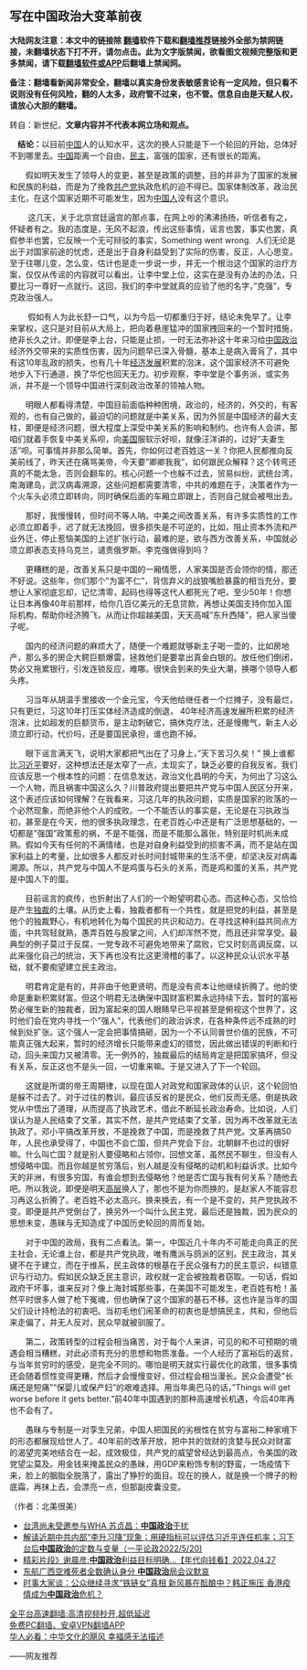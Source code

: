  <!-- 面包屑导航 --> <h2>写在中国政治大变革前夜</h2> <p class="notice"><b>大陆网友注意：本文中的链接除 <a href="https://github.com/bannedbook/fanqiang" >翻墙</a>软件下载和<a href="https://github.com/killgcd/justmysocks/blob/master/README.md">翻墙推荐</a>链接外全部为禁网链接，未翻墙状态下打不开，请勿点击。此为文字版禁闻，欲看图文视频完整版和更多禁闻，请下载<a href="https://github.com/bannedbook/fanqiang">翻墙软件或APP</a>后翻墙上禁闻网。</p><p>备注：翻墙看新闻非常安全，翻墙以真实身份发表敏感言论有一定风险，但只看不说则没有任何风险，翻的人太多，政府管不过来，也不管。信息自由是天赋人权，请放心大胆的翻墙。</b></p>  <div class="entry"> <p>转自：新世纪，<strong>文章内容并不代表本网立场和观点。</strong></p> <p>&#12288;<strong>结论&#65306;</strong>以目前<span class='wp_keywordlink_affiliate'><a href="https://www.bannedbook.org/" title="中国" target="_blank">中国</a></span>人的认知水平&#65292;这次的换人只能是下一个轮回的开始&#65292;总体好不到哪里去&#12290;<a href="https://www.bannedbook.org/bnews/tag/%E4%B8%AD%E5%9B%BD/" class="st_tag internal_tag" rel="tag" title="标签 中国 下的日志">中国</a>距离一个自由&#65292;<a href="https://www.bannedbook.org/bnews/tag/%e6%b0%91%e4%b8%bb/" class="st_tag internal_tag" rel="tag" title="标签 民主 下的日志">民主</a>&#65292;富强的国家&#65292;还有很长的距离&#12290;&#160;</p> <p>&#12288;&#12288;假如明天发生了领导人的变更&#65292;甚至是政策的调整&#65292;目的并非为了国家的发展和民族的利益&#65292;而是为了挽救<a href="https://www.bannedbook.org/bnews/tag/%e5%85%b1%e4%ba%a7%e5%85%9a/" class="st_tag internal_tag" rel="tag" title="标签 共产党 下的日志">共产党</a>执政危机的迫不得已&#12290;国家体制改革&#65292;政治民主化&#65292;在这个国家近期不可能发生&#65292;因为<a href="https://www.bannedbook.org/bnews/tag/%e4%b8%ad%e5%9b%bd%e4%ba%ba/" class="st_tag internal_tag" rel="tag" title="标签 中国人 下的日志">中国人</a>没有这个意识&#12290;</p> <p>&#12288;&#12288;&#160;这几天&#65292;关于北京宫廷逼宫的那点事&#65292;在网上吵的沸沸扬扬&#65292;听信者有之&#65292;怀疑者有之&#12290;我的态度是&#65292;无风不起浪&#65292;传出这些事情&#65292;谣言也罢&#65292;事实也罢&#65292;真假参半也罢&#65292;它反映一个无可辩驳的事实&#65292;Something went wrong.&#160; 人们无论是出于对国家前途的忧虑&#65292;还是出于自身利益受到了实际的伤害&#65292;反正&#65292;人心思变&#12290;至于往哪儿变&#65292;怎么变&#65292;估计也是走一步说一步&#65292;并无一个根治这个国家的治疗方案&#65292;仅仅从传谣的内容就可以看出&#65292;让李中堂上位&#65292;这实在是没有办法的办法&#65292;只要比习一尊好一点就行&#12290;这回&#65292;我们的李中堂就真的应验了他的名字&#65292;&#8221;克强&#8221;&#65292;专克政治强人&#12290;</p> <p>&#12288;&#12288;&#160;假如有人为此长舒一口气&#65292;以为今后一切都重归于好&#65292;结论未免早了&#12290;让李来掌权&#65292;这只是对目前从大局上&#65292;把向着悬崖猛冲的国家拽回来的一个暂时措施&#65292;绝非长久之计&#12290;即便是李上台&#65292;只能是止损&#65292;一时无法弥补这十年来习给<a href="https://www.bannedbook.org/bnews/tag/%E4%B8%AD%E5%9B%BD%E6%94%BF%E6%B2%BB/" class="st_tag internal_tag" rel="tag" title="标签 中国政治 下的日志">中国政治</a>经济外交带来的实质性伤害&#65292;因为问题早已深入骨髓&#65292;基本上是病入膏肓了&#65292;其中有这10年乱政的损失&#65292;也有几十年<span class='wp_keywordlink'><a href="https://www.bannedbook.org/forum2/topic869.html" title="宪政、法治和经济发展——走向市场经济的制度保障" target="_blank">经济发展</a></span>积累的泡沫&#65292;这个国家经济不可避免地步入下行通道&#65292;换了华佗也回天无力&#12290;初步观察&#65292;李中堂是个事务派&#65292;或实务派&#65292;并不是一个领导中国进行深刻政治改革的领袖人物&#12290;</p>  <p>&#12288;&#12288;明眼人都看得清楚&#65292;中国目前面临种种困境&#65292;政治的&#65292;经济的&#65292;外交的&#65292;有客观的&#65292;也有自己做的&#65292;最迫切的问题就是中美关系&#65292;因为外贸是中国经济的最大支柱&#65292;即便是经济问题&#65292;很大程度上深受中美关系的影响和制约&#12290;也许有人会讲&#65292;那咱们就着手恢复中美关系呗&#65292;向<a href="https://www.bannedbook.org/bnews/tag/%e7%be%8e%e5%9b%bd/" class="st_tag internal_tag" rel="tag" title="标签 美国 下的日志">美国</a>服软示好呗&#65292;就像汪洋讲的&#65292;过好&#8221;夫妻生活&#8221;呗&#12290;可事情并非那么简单&#12290;首先&#65292;你如何过老百姓这一关&#65311;你把人民都推向反美前线了&#65292;昨天还在痛骂美帝&#65292;今天要&#8221;卿卿我我&#8221;&#65292;如何跟民众解释&#65311;这个转弯还真的不能太急&#65292;否则会翻车的&#12290;核心问题一个也躲不过去&#65292;贸易纠纷&#65292;武统台湾&#65292;南海建岛&#65292;武汉病毒溯源&#65292;这些问题都需要清零&#65292;中共的难题在于&#65292;决策者作为一个火车头必须立即转向&#65292;同时确保后面的车厢立即跟上&#65292;否则自己就会被甩出去&#12290;</p> <p>&#12288;&#12288;那好&#65292;我慢慢转&#65292;但时间不等人呐&#12290;中美之间改善关系&#65292;有许多实质性的工作必须立即着手&#65292;迟了就无法挽回&#65292;很多损失是不可逆的&#65292;比如&#65292;阻止资本外流和产业外迁&#65292;停止惹恼美国的上述扩张行动&#65292;最难的是&#65292;欲与西方改善关系&#65292;中国就必须立即表态支持乌克兰&#65292;谴责俄罗斯&#12290;李克强做得到吗&#65311;</p> <p>&#12288;&#12288;更糟糕的是&#65292;改善关系只是中国的一厢情愿&#65292;人家美国是否会领你的情&#65292;那还不好说&#12290;这些年&#65292;你们那个&#8221;为富不仁&#8221;&#65292;背信弃义的战狼嘴脸暴露的相当充分&#65292;要想让人家彻底忘却&#65292;记忆清零&#65292;起码也得等这代人都死光了吧&#65292;至少50年&#65281;你想让日本再像40年前那样&#65292;给你几百亿美元的无息贷款&#65292;再想让美国支持你加入国际机构&#65292;帮助你经济腾飞&#65292;从而让你超越美国&#65292;天天高喊&#8221;东升西降&#8221;&#65292;把人家当傻子呢&#12290;</p> <p>&#12288;&#12288;国内的经济问题的麻烦大了&#65292;随便一个难题就够新主子喝一壶的&#65292;比如房地产&#65292;那么多的房企大鳄巨额爆雷&#65292;拯救他们是要拿出真金白银的&#12290;放任他们倒闭&#65292;势必又拖累银行&#65292;引发连锁反应&#65292;难哪&#12290;很快会到来的失业大潮&#65292;换哪个领导人都头疼&#12290;</p> <p>&#12288;&#12288;习当年从胡温手里接收一个金元宝&#65292;今天他给继任者一个烂摊子&#65292;没有最烂&#65292;只有更烂&#65292;习这10年打压实体经济造成的倒退&#65292; 40年经济高速发展所积累的经济泡沫&#65292;比如超发的巨额货币&#65292;是主动刺破它&#65292;搞休克疗法&#65292;还是慢撒气&#65292;新主人必须立即行动&#65292;代价吗&#65292;还是要国民承担&#65292;谁也跑不掉&#12290;</p>  <p>&#12288;&#12288;眼下谣言满天飞&#65292;说明大家都把气出在了习身上&#65292;&#8221;天下苦习久矣&#65281;&#8221; 换上谁都比<a href="https://www.bannedbook.org/bnews/tag/%e4%b9%a0%e8%bf%91%e5%b9%b3/" class="st_tag internal_tag" rel="tag" title="标签 习近平 下的日志">习近平</a>要好&#65292;这种想法还是太窄了一点&#65292;太现实了&#65292;缺乏必要的自我反省&#12290;我们应该反思一个根本性的问题&#65306;在信息发达&#65292;政治文化昌明的今天&#65292;为何出了习这么一个人物&#65292;而且祸害中国这么久&#65311;川普政府提出要把共产党与中国人民区分开来&#65292;这个表述应该如何理解&#65311;在我看来&#65292;习这几年的执政问题&#65292;实质是国家的败落的一个必然现象&#65292;而绝非他个人的成败&#12290;一个不能否认的事实是&#65292;无论是在习执政当初&#65292;甚至是在今天&#65292;他的很多执政理念&#65292;在老百姓心中还是有广泛思想基础的&#65292;一切都是&#8221;强国&#8221;政策惹的祸&#65292;不是不能强&#65292;而是不能那么嚣张&#65292;特别是时机尚未成熟&#12290;假如今天有任何的不满情绪&#65292;也是对自身利益受到的损害不满&#65292;而不是站在国家利益上的考量&#65292;比如很多人都反对长时间封城带来的生活不便&#65292;却坚决反对病毒溯源&#12290;所以&#65292;共产党与中国人不是鸡蛋与石头的关系&#65292;而是鸡和蛋的关系&#65292;共产党是中国人下的蛋&#12290;</p> <p>&#160; &#160; &#160; &#160;目前谣言的疯传&#65292;也折射出了人们的一个盼望明君心态&#12290;而这种心态&#65292;又恰恰是产生<a href="https://www.bannedbook.org/bnews/tag/%E7%8B%AC%E8%A3%81/" class="st_tag internal_tag" rel="tag" title="标签 独裁 下的日志">独裁</a>的土壤&#12290;从历史上看&#65292;独裁者都有一个共性&#65292;就是把党的利益&#65292;甚至是他个的独裁野心&#65292;有机地转化为每个国民的共识和动力&#12290;在寻找这种利益共同点方面&#65292;中共驾轻就熟&#65292;愚弄百姓与股掌之间&#65292;人们却浑然不觉&#65292;而且还非常享受&#12290;最典型的例子莫过于反腐&#65292;一党专政不可避免地带来了腐败&#65292;它又时刻高调反腐&#65292;以此来强化自己的统治&#65292;天下再也没有比这更滑稽的事了&#12290;以这种民众认识水平基础&#65292;就不要痴望建立民主政治&#12290;</p> <p>&#12288;&#12288;明君肯定是有的&#65292;并非由于他更贤明&#65292;而是没有资本让他继续折腾了&#12290;他的使命是重新积累财富&#12290;但这个明君无法确保中国财富积累永远持续下去&#65292;暂时的富裕势必催生新的独裁者&#65292;因为富起来的国人眼睛早已平视甚至是俯视这个世界了&#65292;这时他们会在党内寻找一个&#8221;强人&#8221;&#65292;代表他们的政治诉求&#65292;在各种条件远不成熟的时候到处扩张&#12290;这个强人一定会把事情搞砸&#65292;因为一个不认同普世价值的民族&#65292;不可能真正强大起来&#65292;暂时的经济增长只能带来虚幻的错觉&#65292;因此做出错误的判断和行动&#65292;回头来国力又被清零&#12290;无一例外的&#65292;独裁最后的结局肯定是把国家搞坏&#65292;但没有关系&#65292;反正这也不是头一回&#65292;一切重来嘛&#12290;于是又进入了下一个轮回&#12290;</p> <p>&#12288;&#12288;这就是所谓的帝王周期律&#65292;以现在国人对政党和国家政体的认识&#65292;这个轮回怕是躲不过去了&#12290;对于过往的教训&#65292;最应该反省的是民众&#65292;他们反而无感&#12290;倒是执政党从中悟出了道理&#65292;从而提高了执政艺术&#65292;借此不断延长政治寿命&#12290;比如说&#65292;人们误认为是人民结束了文革&#65292;其实不然&#65292;是共产党结束了文革&#65292;因为再不改革就无法执政了&#12290;邓小平搞改革开放&#65292;不是挽救了中国&#65292;而是挽救了共产党&#12290;文革再搞50年&#65292;人民也承受得了&#65292;中国也不会亡国&#65292;但共产党会下台&#12290;北朝鲜不也过的很好嘛&#12290;什么叫亡国&#65311;就是别人要侵略和占领你&#65292;回想文革&#65292;虽然民不聊生&#65292;但没有人想侵略中国&#12290;而且你越是贫穷落后&#65292;别人越是没有侵略的动机和利益诉求&#12290;比如今天的非洲&#65292;有很多穷国&#65292;有谁会想到去侵略他&#65311;他是否亡国与我有何关系&#65311;随他去吧&#12290;所以我说&#65292;即便是明天<span class='wp_keywordlink_affiliate'><a href="https://www.bannedbook.org/bnews/ccpdope/" title="中共高层内幕" target="_blank">高层</a></span>换人了&#65292;那也不是为你而换的&#65292;是赵家人不能容忍习再这么折腾了&#12290;老百姓不必太高兴&#12290;换来换去&#65292;有一个是不变的&#65292;共产党执政不变&#12290;即便是共产党倒台了&#65292;换另外一个叫什么民主党&#65292;最后还是独裁&#65292;因为民众的思想未变&#65292;愚昧与无知造成了中国历史轮回的周而复始&#12290;</p> <p>&#12288;&#12288;对于中国的政局&#65292;我有二点看法&#12290;第一&#65292;中国近几十年内不可能走向真正的民主社会&#65292;无论谁上台&#65292;都是共产党执政&#65292;唯有鹰派与鸽派的区别&#12290;民主政治&#65292;其关键不在于建立&#65292;而在于维系&#65292;民主政体的根基在于民众强有力的民主意识&#65292;纠错意识与行动力&#12290;假如民众缺乏民主意识&#65292;政权就一定会被独裁者窃取&#12290;一句话&#65292;假如政府干坏事&#65292;谁来反对&#65311;像上海封城那些事&#65292;在美国不可能发生&#65292;老百姓有枪&#65281;虽然平时很多人做了枪下冤魂&#65292;但也确保了这个国家的基石不移&#12290;这也许是当年的国父们设计持枪法的初衷吧&#12290;当初毛他们闹革命的初衷也是想搞民主&#65292;共和&#65292;但他后来走偏了&#65292;并无人反对&#65292;民众早就被驯服了&#12290;&#160;</p>  <p>&#12288;&#12288;第二&#65292;政策转型的过程会相当痛苦&#65292;对于每个人来讲&#65292;可见的和不可预期的境遇会相当糟糕&#65292;对此必须有充分的思想和物质准备&#12290;一个人经历了富裕后的返贫&#65292;与当年贫穷时的感受&#65292;是完全不同的&#12290;哪怕是明天就实行最优化的政策&#65292;很多事情还会随着惯性变得更糟&#65292;然后才会慢慢变好&#65292;但过程会相当漫长&#12290;民众会遭受&#8221;长痛还是短痛&#8221;&#8221;保婴儿或保产妇&#8221;的艰难选择&#12290;用当年奥巴马的话&#65292;&#8221;Things will get worse before it gets better.&#8221;前40年中国遇到的那种高速增长机遇&#65292;今后40年再也不会有了&#12290;</p> <p>&#12288;&#12288;愚昧与专制是一对孪生兄弟&#65292;中国人把国民的劣根性在贫穷与富裕二种家境下的形态都展现给世人了&#12290;40年前的改革开放&#65292;把中共的敛财的贪婪与民众对财富的渴望完美地结合在一起&#65292;成效极佳&#65292;共产党的威望曾经达到最高点&#65292;令美国的政党望尘莫及&#12290;用金钱来掩盖民众的愚昧&#65292;用GDP来粉饰专制的野蛮&#65292;一场疫情下来&#65292;脸上的胭脂全脱落了&#65292;露出了狰狞的面目&#12290;现在的换人&#65292;就是换一个牌子的粉底霜&#65292;再抹上去&#65292;会漂亮一点&#65292;但那副皮囊没变&#12290;</p> <p>&#65288;作者&#65306;北美很美&#65289;</p> <div id="taboola-mid-1"></div>  <ul class='op-related-articles' title='相关阅读'> <li><a href='https://www.bannedbook.org/bnews/headline/20220521/1735774.html' target='_blank'>台湾尚未受邀参与WHA 苏贞昌：<b>中国政治</b>干扰</a></li> <li><a href='https://www.bannedbook.org/bnews/bannedvideo/20220521/1735647.html' target='_blank'>解读近期中共内部“李升习降”现象；用硬指标可以评估习近平连任机率；习下台后<b>中国政治</b>的定数与变量（一平论政2022/5/20)</a></li> <li><a href='https://www.bannedbook.org/bnews/taiwannews/20220427/1725448.html' target='_blank'>精彩片段》谢晨彦:<b>中国政治</b>利益目标明确...【年代向钱看】2022.04.27</a></li> <li><a href='https://www.bannedbook.org/bnews/bannedvideo/20220329/1711849.html' target='_blank'>东航广西空难死者全数确认身分 <b>中国政治</b>局会议默哀</a></li> <li><a href='https://www.bannedbook.org/bnews/comments/20220325/1709889.html' target='_blank'>时事大家谈：公众继续寻求“铁链女”真相 新风暴在酝酿中？韩正施压 香港疫情成为<b>中国政治</b>危机？</a></li> </ul> <p class="texttj"> <a href="https://github.com/bannedbook/fanqiang/wiki/V2ray%E6%9C%BA%E5%9C%BA" target="_blank">全平台高速翻墙:高清视频秒开,超低延迟</a><br/> <a href="https://github.com/bannedbook/fanqiang/wiki/%E7%A6%81%E9%97%BB%E7%BD%91%E5%AE%89%E5%8D%93%E7%BF%BB%E5%A2%99%E6%96%B0%E9%97%BBAPP" target="_blank">免费PC翻墙、安卓VPN翻墙APP</a><br/> <a href="https://www.bannedbook.org/bnews/comments/20220220/1694796.html" target="_blank">华人必看：中华文化的飓风 幸福感无法描述</a> </p><p>&#8212;&#8212;网友推荐</p> <a name='sharetosocial'></a>  <div style="margin-bottom:5px;padding-bottom:5px;clear:both"> <div id="archive-pix-1" class="banner-ads"> <!-- AuctionX Display platform tag START --> <div id="27602x728x90x621x_ADSLOT1" clicktrack="%%CLICK_URL_ESC%%"></div>  <!-- AuctionX Display platform tag END --> </div> <div id="archive-pix-2" class="banner-ads"> <!-- AuctionX Display platform tag START --> <div id="27556x300x250x621x_ADSLOT1" clicktrack="%%CLICK_URL_ESC%%" style="margin:0 auto;text-align:center"></div>  <!-- AuctionX Display platform tag END --> </div> </div>  <div id="archive-pix-1" class="banner-ads"> <!-- AuctionX Display platform tag START --> <div id="27603x728x90x621x_ADSLOT1" clicktrack="%%CLICK_URL_ESC%%"></div>  <!-- AuctionX Display platform tag END --> </div> </div><!--END ENTRY--> 